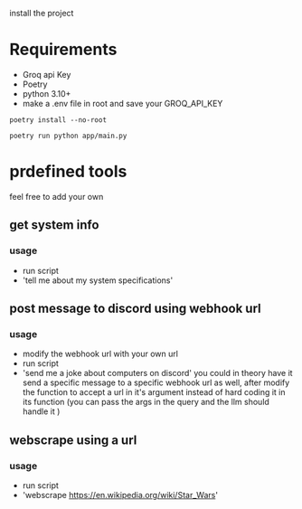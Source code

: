 
install the project
# Requirements
- Groq api Key
- Poetry
- python 3.10+
- make a .env file in root and save your GROQ_API_KEY

```
poetry install --no-root
```

```
poetry run python app/main.py
```

# prdefined tools
feel free to add your own
## get system info
### usage
- run script 
- 'tell me about my system specifications'

## post message to discord using webhook url
### usage
- modify the webhook url with your own url
- run script 
- 'send me a joke about computers on discord'
you could in theory have it send a specific message to a specific webhook url as well, after modify the function to accept a url in it's argument instead of hard coding it in its function
(you can pass the args in the query and the llm should handle it )

## webscrape using a url
### usage
- run script 
- 'webscrape https://en.wikipedia.org/wiki/Star_Wars'

